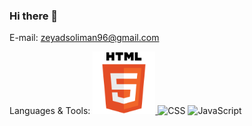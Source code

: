 ### Hi there 👋

E-mail: zeyadsoliman96@gmail.com

Languages & Tools: <a href="https://www.w3.org/html/">
    <img src="html5-original-wordmark.svg" width="100" alt="Tool or Language Name">
</a>
 ![CSS](https://www.w3schools.com/css/) ![JavaScript](https://developer.mozilla.org/en-US/docs/Web/JavaScript)




<!--
**ZeyadGamal96/ZeyadGamal96** is a ✨ _special_ ✨ repository because its `README.md` (this file) appears on your GitHub profile.

Here are some ideas to get you started:



- 🔭 I’m currently working on ...
- 🌱 I’m currently learning ...
- 👯 I’m looking to collaborate on ...
- 🤔 I’m looking for help with ...
- 💬 Ask me about ...
- 📫 How to reach me: ...
- 😄 Pronouns: ...
- ⚡ Fun fact: ...
-->
